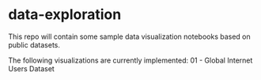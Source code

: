# data-exploration
This repo will contain some sample data visualization notebooks based on public datasets. 

The following visualizations are currently implemented:
01 - Global Internet Users Dataset

